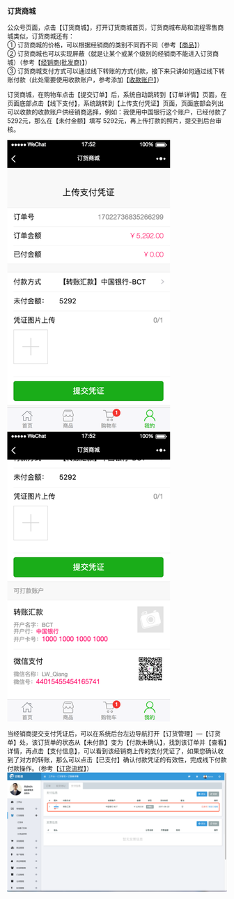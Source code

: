 ### 订货商城

公众号页面，点击【订货商城】，打开订货商城首页，订货商城布局和流程零售商城类似，订货商城还有：  
① 订货商城的价格，可以根据经销商的类别不同而不同（参考【[商品](/shang-pin-guan-li/shang-pin.md)】）  
② 订货商城也可以实现屏蔽（就是让某个或某个级别的经销商不能进入订货商城）（参考【[经销商\(批发商\)](/jing-xiao-shang.md)】）  
③ 订货商城支付方式可以通过线下转账的方式付款，接下来只讲如何通过线下转账付款（此处需要使用收款账户，参考添加【[收款账户](/cai-wu-zi-liao/shou-kuan-zhang-hu.md)】）

订货商城，在购物车点击【提交订单】后，系统自动跳转到【订单详情】页面，在页面底部点击【线下支付】，系统跳转到【上传支付凭证】页面，页面底部会列出可以收款的收款账户供经销商选择，例如：我使用中国银行这个账户，已经付款了 5292元，那么在【未付金额】填写 5292元，再上传打款的照片，提交到后台审核。

![](/assets/wsc-13.png)![](/assets/wsc-14.png)



当经销商提交支付凭证后，可以在系统后台左边导航打开【订货管理】—【订货单】处，该订货单的状态从【未付款】变为【付款未确认】，找到该订单并【查看】详情，再点击【支付信息】，可以看到该经销商上传的支付凭证了，如果您确认收到了对方的转账，那么可以点击【已支付】确认付款凭证的有效性，完成线下付款付款操作。（参考【[订货流程](/ding-huo/ding-huo-liu-cheng.md)】）![](/assets/wsc-15.png)

